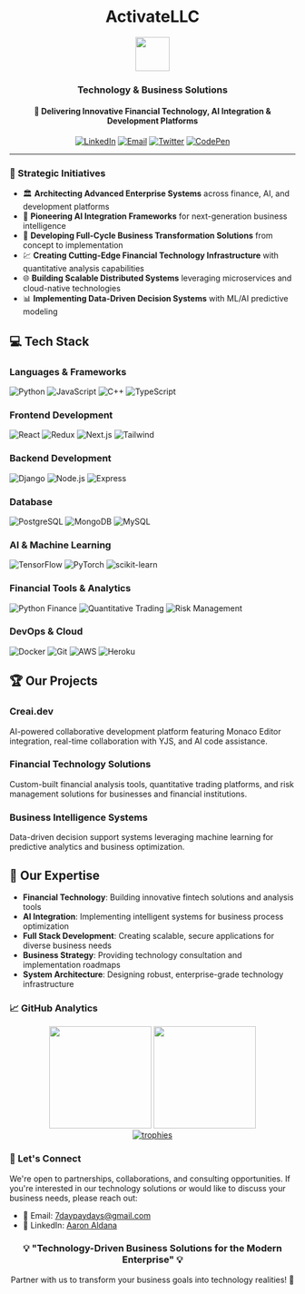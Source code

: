 # <div align="center">ActivateLLC</div>

<div align="center">
  <img src="https://s65-hzfi.freeconvert.com/task/65d289ccda5154f8baa6cd42/IMG-0846-removebg-preview.png" width="60">
  
  ### Technology & Business Solutions
  #### 🚀 Delivering Innovative Financial Technology, AI Integration & Development Platforms
  
  [![LinkedIn](https://img.shields.io/badge/LinkedIn-Connect-blue?style=flat&logo=linkedin)](https://www.linkedin.com/in/aaron-aldana-a0147458)
  [![Email](https://img.shields.io/badge/Email-Contact-red?style=flat&logo=gmail)](mailto:7daypaydays@gmail.com)
  [![Twitter](https://img.shields.io/badge/Twitter-Follow-1DA1F2?style=flat&logo=twitter)](https://twitter.com/capcart)
  [![CodePen](https://img.shields.io/badge/CodePen-Follow-000000?style=flat&logo=codepen)](https://codepen.io/ActivatedOne)
</div>

---

### 🔮 Strategic Initiatives

* 🏛️ **Architecting Advanced Enterprise Systems** across finance, AI, and development platforms
* 🧠 **Pioneering AI Integration Frameworks** for next-generation business intelligence
* 🔄 **Developing Full-Cycle Business Transformation Solutions** from concept to implementation
* 💹 **Creating Cutting-Edge Financial Technology Infrastructure** with quantitative analysis capabilities
* 🌐 **Building Scalable Distributed Systems** leveraging microservices and cloud-native technologies
* 📊 **Implementing Data-Driven Decision Systems** with ML/AI predictive modeling

## 💻 Tech Stack

### Languages & Frameworks
![Python](https://img.shields.io/badge/Python-3776AB?style=for-the-badge&logo=python&logoColor=white)
![JavaScript](https://img.shields.io/badge/JavaScript-F7DF1E?style=for-the-badge&logo=javascript&logoColor=black)
![C++](https://img.shields.io/badge/C++-00599C?style=for-the-badge&logo=cplusplus&logoColor=white)
![TypeScript](https://img.shields.io/badge/TypeScript-007ACC?style=for-the-badge&logo=typescript&logoColor=white)

### Frontend Development
![React](https://img.shields.io/badge/React-20232A?style=for-the-badge&logo=react&logoColor=61DAFB)
![Redux](https://img.shields.io/badge/Redux-593D88?style=for-the-badge&logo=redux&logoColor=white)
![Next.js](https://img.shields.io/badge/Next.js-000000?style=for-the-badge&logo=nextdotjs&logoColor=white)
![Tailwind](https://img.shields.io/badge/Tailwind_CSS-38B2AC?style=for-the-badge&logo=tailwind-css&logoColor=white)

### Backend Development
![Django](https://img.shields.io/badge/Django-092E20?style=for-the-badge&logo=django&logoColor=white)
![Node.js](https://img.shields.io/badge/Node.js-339933?style=for-the-badge&logo=nodedotjs&logoColor=white)
![Express](https://img.shields.io/badge/Express.js-000000?style=for-the-badge&logo=express&logoColor=white)

### Database
![PostgreSQL](https://img.shields.io/badge/PostgreSQL-316192?style=for-the-badge&logo=postgresql&logoColor=white)
![MongoDB](https://img.shields.io/badge/MongoDB-4EA94B?style=for-the-badge&logo=mongodb&logoColor=white)
![MySQL](https://img.shields.io/badge/MySQL-005C84?style=for-the-badge&logo=mysql&logoColor=white)

### AI & Machine Learning
![TensorFlow](https://img.shields.io/badge/TensorFlow-FF6F00?style=for-the-badge&logo=tensorflow&logoColor=white)
![PyTorch](https://img.shields.io/badge/PyTorch-EE4C2C?style=for-the-badge&logo=pytorch&logoColor=white)
![scikit-learn](https://img.shields.io/badge/scikit--learn-F7931E?style=for-the-badge&logo=scikit-learn&logoColor=white)

### Financial Tools & Analytics
![Python Finance](https://img.shields.io/badge/Financial_Analysis-3776AB?style=for-the-badge&logo=python&logoColor=white)
![Quantitative Trading](https://img.shields.io/badge/Quantitative_Trading-091C2B?style=for-the-badge&logo=bitcoin&logoColor=white)
![Risk Management](https://img.shields.io/badge/Risk_Management-384C60?style=for-the-badge&logo=line&logoColor=white)

### DevOps & Cloud
![Docker](https://img.shields.io/badge/Docker-2CA5E0?style=for-the-badge&logo=docker&logoColor=white)
![Git](https://img.shields.io/badge/Git-F05032?style=for-the-badge&logo=git&logoColor=white)
![AWS](https://img.shields.io/badge/AWS-232F3E?style=for-the-badge&logo=amazon-aws&logoColor=white)
![Heroku](https://img.shields.io/badge/Heroku-430098?style=for-the-badge&logo=heroku&logoColor=white)

## 🏆 Our Projects

### Creai.dev
AI-powered collaborative development platform featuring Monaco Editor integration, real-time collaboration with YJS, and AI code assistance.

### Financial Technology Solutions
Custom-built financial analysis tools, quantitative trading platforms, and risk management solutions for businesses and financial institutions.

### Business Intelligence Systems
Data-driven decision support systems leveraging machine learning for predictive analytics and business optimization.

## 🌟 Our Expertise

- **Financial Technology**: Building innovative fintech solutions and analysis tools
- **AI Integration**: Implementing intelligent systems for business process optimization
- **Full Stack Development**: Creating scalable, secure applications for diverse business needs
- **Business Strategy**: Providing technology consultation and implementation roadmaps
- **System Architecture**: Designing robust, enterprise-grade technology infrastructure

### 📈 GitHub Analytics

<div align="center">
  <img height="180em" src="https://github-readme-stats.vercel.app/api?username=ActivateLLC&show_icons=true&theme=radical&include_all_commits=true&count_private=true"/>
  <img height="180em" src="https://github-readme-stats.vercel.app/api/top-langs/?username=ActivateLLC&layout=compact&langs_count=8&theme=radical"/>
</div>

<div align="center">
  <a href="https://github.com/ryo-ma/github-profile-trophy">
    <img src="https://github-profile-trophy.vercel.app/?username=ActivateLLC&theme=onedark&row=1&column=6" alt="trophies"/>
  </a>
</div>

### 🤝 Let's Connect

We're open to partnerships, collaborations, and consulting opportunities. If you're interested in our technology solutions or would like to discuss your business needs, please reach out:

- 📧 Email: 7daypaydays@gmail.com
- 👤 LinkedIn: [Aaron Aldana](https://www.linkedin.com/in/aaron-aldana-a0147458)

<div align="center">
  <h3>💡 "Technology-Driven Business Solutions for the Modern Enterprise" 💡</h3>
  <p>Partner with us to transform your business goals into technology realities! 🚀</p>
</div>